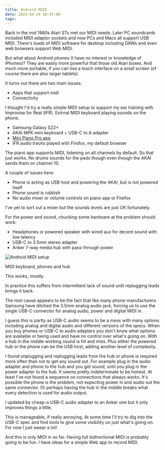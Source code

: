 ```yaml
---
title: Android MIDI
date: 2023-04-24 16:47:00
tags:
---
```


Back in the mid 1980s Atari STs met our MIDI needs. Later PC soundcards included MIDI adaptor sockets and now PCs and Macs all support USB MIDI. There's loads of MIDI software for desktop including DAWs and even web browsers support Web MIDI. 

But what about Android phones (I have no interest or knowledge of iPhones)? They are easily more powerful that those old Atari boxes. And much more portable, if you can live a touch interface on a small screen (of course there are also larger tablets).

It turns out there are two main issues:

- Apps that support midi
- Connectivity

I thought I'd try a really simple MIDI setup to support my ear training with Improvise for Real (IFR). Extrnal MIDI keyboard playing sounds on the phone.

- Samsung Galaxy S22+
- AKAI MPK mini keyboard + USB-C to A adapter
- [Mini Piano Pro app](https://play.google.com/store/apps/details?id=umito.android.minipiano_pro&pli=1)
- IFR audio tracks played with Firefox, my default browser

The piano app supports MIDI, listening on all channels by default. So that just works. No drums sounds for the pads though even though the AKAI sends them on channel 10.

A couple of issues here:

- Phone is acting as USB host and powering the AKAI, but is not powered itself
- Phone sound is rubbish
- No audio mixer or volume controls on piano app or Firefox

I've yet to sort out a mixer but the sounds levels are just OK fortunately.

For the power and sound, chucking some hardware at the problem should work: 

- Headphones or powered speaker with wired aux for decent sound with low latency
- USB-C to 3.5mm stereo adapter 
- Anker 7-way media hub with pass-through power

![Android MIDI setup](/images/android-midi.jpg)
<figcaption>MIDI keyboard, phones and hub</figcaption>

This works, mostly.

In practice this suffers from intermittent lack of sound until replugging leads brings it back.

The root cause appears to be the fact that like many phone manufacturers Samsung have ditched the 3.5mm analog audio jack, forcing us to use the single USB-C connector for analog audio, power and digital MIDI in. 

I guess this is partly as USB-C audio seems to be a mess with many options including analog and digital audio and different versions of the specs. When you buy phones or USB-C to audio adapters you don't know what options are available or being used and have no control over what's going on. With a hub in the middle working sound is hit and miss. Plus either the powered hub or the phone can be the USB host, adding another level of complexity.

I found unplugging and replugging leads from the hub or phone is required more often than not to get any sound out. For example plug in the audio adapter and phone to the hub and you get sound, until you plug in the power adapter to the hub. It seems pretty indeterminate to be honest. At least I've not found a sequence on connections that always works. It's possible the phone is the problem, not expecting power in and audio out the same connector. Or perhaps having the hub in the middle breaks what every detection is used for audio output. 

I updated by cheap-o USB-C audio adapter to an Anker one but it only improves things a little.

This is manageable, if really annoying. At some time I'll try to dig into the USB-C spec and find tools to give some visibility on just what's going on. For now I just swear a lot!

And this is only MIDI in so far. Having full bidirectional MIDI is probably going to be fun. I have ideas for a simple Web app to record MIDI.